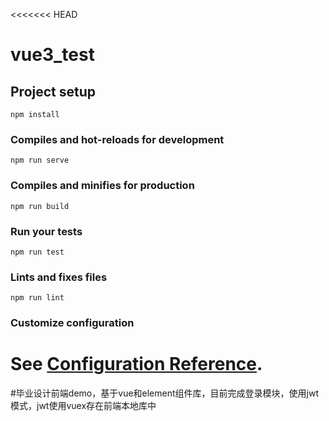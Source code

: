 <<<<<<< HEAD
# vue3_test

## Project setup
```
npm install
```

### Compiles and hot-reloads for development
```
npm run serve
```

### Compiles and minifies for production
```
npm run build
```

### Run your tests
```
npm run test
```

### Lints and fixes files
```
npm run lint
```

### Customize configuration
See [Configuration Reference](https://cli.vuejs.org/config/).
=======
#毕业设计前端demo，基于vue和element组件库，目前完成登录模块，使用jwt模式，jwt使用vuex存在前端本地库中